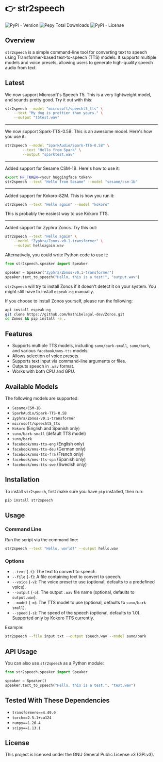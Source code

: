 # 👉 str2speech

![PyPI - Version](https://img.shields.io/pypi/v/str2speech)
![Pepy Total Downloads](https://img.shields.io/pepy/dt/str2speech)
![PyPI - License](https://img.shields.io/pypi/l/str2speech)

## Overview
`str2speech` is a simple command-line tool for converting text to speech using Transformer-based text-to-speech (TTS) models. It supports multiple models and voice presets, allowing users to generate high-quality speech audio from text.

## Latest

We now support Microsoft's Speech T5. This is a very lightweight model, and sounds pretty good. Try it out with this:

```bash
str2speech --model "microsoft/speecht5_tts" \
    --text "My dog is prettier than yours." \
    --output "t5test.wav"
```

---

We now support Spark-TTS-0.5B. This is an awesome model. Here's how you use it:

```bash
str2speech --model "SparkAudio/Spark-TTS-0.5B" \
        --text "Hello from Spark" \
        --output "sparktest.wav"
```

---

Added support for Sesame CSM-1B. Here's how to use it:

```bash
export HF_TOKEN=<your huggingface token>
str2speech --text "Hello from Sesame" --model "sesame/csm-1b"
```

---

Added support for Kokoro-82M. This is how you run it:

```bash
str2speech --text "Hello again" --model "kokoro"
```

This is probably the easiest way to use Kokoro TTS.

---

Added support for Zyphra Zonos. Try this out:

```bash
str2speech --text "Hello again" \
    --model "Zyphra/Zonos-v0.1-transformer" \
    --output helloagain.wav
```

Alternatively, you could write Python code to use it:

```python
from str2speech.speaker import Speaker

speaker = Speaker("Zyphra/Zonos-v0.1-transformer")
speaker.text_to_speech("Hello, this is a test!", "output.wav")
```

`str2speech` will try to install Zonos if it doesn't detect it
on your system. You might still have to install `espeak-ng` manually.

If you choose to install Zonos yourself, please run the following:

```bash
apt install espeak-ng
git clone https://github.com/hathibelagal-dev/Zonos.git
cd Zonos && pip install -e .
```

## Features
- Supports multiple TTS models, including `suno/bark-small`, `suno/bark`, and various `facebook/mms-tts` models.
- Allows selection of voice presets.
- Supports text input via command-line arguments or files.
- Outputs speech in `.wav` format.
- Works with both CPU and GPU.

## Available Models

The following models are supported:
- `Sesame/CSM-1B`
- `SparkAudio/Spark-TTS-0.5B`
- `Zyphra/Zonos-v0.1-transformer`
- `microsoft/speecht5_tts`
- `Kokoro` (English and Spanish only)
- `suno/bark-small` (default TTS model)
- `suno/bark`
- `facebook/mms-tts-eng` (English only)
- `facebook/mms-tts-deu` (German only)
- `facebook/mms-tts-fra` (French only)
- `facebook/mms-tts-spa` (Spanish only)
- `facebook/mms-tts-swe` (Swedish only)

## Installation

To install `str2speech`, first make sure you have `pip` installed, then run:

```sh
pip install str2speech
```

## Usage

### Command Line
Run the script via the command line:

```sh
str2speech --text "Hello, world!" --output hello.wav
```

### Options
- `--text` (`-t`): The text to convert to speech.
- `--file` (`-f`): A file containing text to convert to speech.
- `--voice` (`-v`): The voice preset to use (optional, defaults to a predefined voice).
- `--output` (`-o`): The output `.wav` file name (optional, defaults to `output.wav`).
- `--model` (`-m`): The TTS model to use (optional, defaults to `suno/bark-small`).
- `--speed` (`-s`): The speed of the speech (optional, defaults to 1.0). Supported only by Kokoro TTS currently.

Example:
```sh
str2speech --file input.txt --output speech.wav --model suno/bark
```

## API Usage

You can also use `str2speech` as a Python module:

```python
from str2speech.speaker import Speaker

speaker = Speaker()
speaker.text_to_speech("Hello, this is a test.", "test.wav")
```

## Tested With These Dependencies
- `transformers==4.49.0`
- `torch==2.5.1+cu124`
- `numpy==1.26.4`
- `scipy==1.13.1`

## License
This project is licensed under the GNU General Public License v3 (GPLv3).